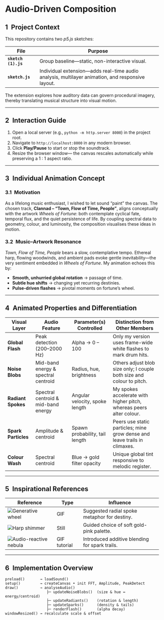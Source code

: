 # Audio-Driven Composition  

## 1 Project Context
This repository contains two *p5.js* sketches:

| File | Purpose |
|------|---------|
| **`sketch (1).js`** | Group baseline—static, non-interactive visual. |
| **`sketch.js`** | Individual extension—adds real-time audio analysis, multilayer animation, and responsive layout. |

The extension explores how auditory data can govern procedural imagery, thereby translating musical structure into visual motion.

---

## 2 Interaction Guide
1. Open a local server (e.g., `python -m http.server 8000`) in the project root.  
2. Navigate to `http://localhost:8000` in any modern browser.  
3. Click **Play/Pause** to start or stop the soundtrack.  
4. Resize the browser window— the canvas rescales automatically while preserving a 1 : 1 aspect ratio.

---

## 3 Individual Animation Concept

### 3.1 Motivation
As a lifelong music enthusiast, I wished to let sound “paint” the canvas.  The chosen track, **Clannad – “Town, Flow of Time, People”**, aligns conceptually with the artwork *Wheels of Fortune*: both contemplate cyclical fate, temporal flux, and the quiet persistence of life.  By coupling spectral data to geometry, colour, and luminosity, the composition visualises these ideas in motion.

### 3.2 Music–Artwork Resonance  
*Town, Flow of Time, People* bears a slow, contemplative tempo.  Ethereal harp, flowing woodwinds, and ambient pads evoke gentle inevitability—the very sentiment embedded in *Wheels of Fortune*.  My animation echoes this by:

* **Smooth, unhurried global rotation** → passage of time.  
* **Subtle hue shifts** → changing yet recurring destinies.  
* **Pulse-driven flashes** → pivotal moments on fortune’s wheel.

---

## 4 Animated Properties and Differentiation

| Visual Layer | Audio Feature | Parameter(s) Controlled | Distinction from Other Members |
|--------------|---------------|-------------------------|--------------------------------|
| **Global Flash** | Peak detection (200–2000 Hz) | Alpha → 0 – 100 | Only my version uses frame-wide white flashes to mark drum hits. |
| **Noise Blobs** | Mid-band energy & spectral centroid | Radius, hue, brightness | Others adjust blob size only; I couple both size and colour to pitch. |
| **Radiant Spokes** | Spectral centroid & mid-band energy | Angular velocity, spoke length | My spokes accelerate with higher pitch, whereas peers alter colour. |
| **Spark Particles** | Amplitude & centroid | Spawn probability, tail length | Peers use static particles; mine grow dense and leave trails in climaxes. |
| **Colour Wash** | Spectral centroid | Blue → gold filter opacity | Unique global tint responsive to melodic register. |

---

## 5 Inspirational References  
| Reference | Type | Influence |
|-----------|------|-----------|
| ![Generative wheel](docs/reference-wheel.gif) | GIF | Suggested radial spoke metaphor for destiny. |
| ![Harp shimmer](docs/reference-harp.jpg) | Still | Guided choice of soft gold-pink palette. |
| ![Audio-reactive nebula](docs/reference-nebula.gif) | GIF tutorial | Introduced additive blending for spark trails. |

---

## 6 Implementation Overview

```text
preload()       → loadSound()
setup()         → createCanvas • init FFT, Amplitude, PeakDetect
draw()          → analyseAudio()
                   ├─ updateNoiseBlobs()  (size & hue ↔ energy/centroid)
                   ├─ updateRadiants()    (rotation & length)
                   ├─ updateSparks()      (density & tails)
                   ├─ renderFlash()       (alpha decay)
windowResized() → recalculate scale & offset
